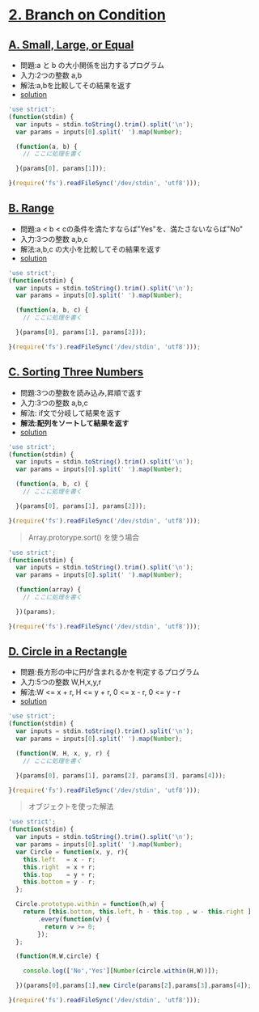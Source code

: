 # [2. Branch on Condition](https://onlinejudge.u-aizu.ac.jp/courses/lesson/2/ITP1/2)

## [A. Small, Large, or Equal](https://onlinejudge.u-aizu.ac.jp/courses/lesson/2/ITP1/2/ITP1_2_A)

- 問題:a と b の大小関係を出力するプログラム
- 入力:2つの整数 a,b
- 解法:a,bを比較してその結果を返す
- [solution](https://onlinejudge.u-aizu.ac.jp/solutions/problem/ITP1_2_A)

```js
'use strict';
(function(stdin) {
  var inputs = stdin.toString().trim().split('\n');
  var params = inputs[0].split(' ').map(Number);

  (function(a, b) {
    // ここに処理を書く

  }(params[0], params[1]));

}(require('fs').readFileSync('/dev/stdin', 'utf8')));
```

## [B. Range](https://onlinejudge.u-aizu.ac.jp/courses/lesson/2/ITP1/2/ITP1_2_B)

- 問題:a < b < cの条件を満たすならば"Yes"を、満たさないならば"No"
- 入力:3つの整数 a,b,c 
- 解法:a,b,c の大小を比較してその結果を返す
- [solution](https://onlinejudge.u-aizu.ac.jp/solutions/problem/ITP1_2_B)

```js
'use strict';
(function(stdin) {
  var inputs = stdin.toString().trim().split('\n');
  var params = inputs[0].split(' ').map(Number);

  (function(a, b, c) {
    // ここに処理を書く

  }(params[0], params[1], params[2]));

}(require('fs').readFileSync('/dev/stdin', 'utf8')));
```

## [C. Sorting Three Numbers](https://onlinejudge.u-aizu.ac.jp/courses/lesson/2/ITP1/2/ITP1_2_C)

- 問題:3つの整数を読み込み,昇順で返す
- 入力:3つの整数 a,b,c
- 解法: if文で分岐して結果を返す
- **解法:配列をソートして結果を返す**
- [solution](https://onlinejudge.u-aizu.ac.jp/solutions/problem/ITP1_2_C)


```js
'use strict';
(function(stdin) {
  var inputs = stdin.toString().trim().split('\n');
  var params = inputs[0].split(' ').map(Number);

  (function(a, b, c) {
    // ここに処理を書く

  }(params[0], params[1], params[2]));

}(require('fs').readFileSync('/dev/stdin', 'utf8')));
```
> Array.protorype.sort() を使う場合

```js
'use strict';
(function(stdin) {
  var inputs = stdin.toString().trim().split('\n');
  var params = inputs[0].split(' ').map(Number);

  (function(array) {
    // ここに処理を書く

  })(params);

}(require('fs').readFileSync('/dev/stdin', 'utf8')));
```

## [D. Circle in a Rectangle](https://onlinejudge.u-aizu.ac.jp/courses/lesson/2/ITP1/2/ITP1_2_D)

- 問題:長方形の中に円が含まれるかを判定するプログラム
- 入力:5つの整数 W,H,x,y,r
- 解法:W <= x + r, H <= y + r, 0 <= x - r, 0 <= y - r 
- [solution](https://onlinejudge.u-aizu.ac.jp/solutions/problem/ITP1_2_D)

```js
'use strict';
(function(stdin) {
  var inputs = stdin.toString().trim().split('\n');
  var params = inputs[0].split(' ').map(Number);

  (function(W, H, x, y, r) {
    // ここに処理を書く

  }(params[0], params[1], params[2], params[3], params[4]));

}(require('fs').readFileSync('/dev/stdin', 'utf8')));
```
> オブジェクトを使った解法

```js
'use strict';
(function(stdin) { 
  var inputs = stdin.toString().trim().split('\n');
  var params = inputs[0].split(' ').map(Number);
  var Circle = function(x, y, r){
    this.left   = x - r;
    this.right  = x + r;
    this.top    = y + r;
    this.bottom = y - r;
  };

  Circle.prototype.within = function(h,w) {
    return [this.bottom, this.left, h - this.top , w - this.right ]
        .every(function(v) {
          return v >= 0;
        });
  };

  (function(H,W,circle) {

    console.log(['No','Yes'][Number(circle.within(H,W))]);

  })(params[0],params[1],new Circle(params[2],params[3],params[4]); 

}(require('fs').readFileSync('/dev/stdin', 'utf8')));
```